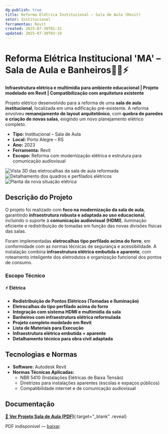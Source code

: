 ```yaml
---
dg-publish: true
title: Reforma Elétrica Institucional – Sala de Aula (Revit)
setor: Institucional
ferramentas: Revit
created: 2025-07-30T01:31
updated: 2025-07-30T03:19
---
```


# Reforma Elétrica Institucional 'MA' – Sala de Aula e Banheiros👨‍🏫⚡

**Infraestrutura elétrica e multimídia para ambiente educacional | Projeto modelado em Revit | Compatibilização com arquitetura existente**

Projeto elétrico desenvolvido para a reforma de uma **sala de aula institucional**, localizada em uma edificação pré-existente. A reforma envolveu **remanejamento de layout arquitetônico**, com **quebra de paredes e criação de novas salas**, exigindo um novo planejamento elétrico completo.

- **Tipo:** Institucional – Sala de Aula  
- **Local:** Porto Alegre – RS  
- **Ano:** 2023  
- **Ferramenta:** Revit  
- **Escopo:** Reforma com modernização elétrica e estrutura para comunicação audiovisual

<div class="project-gallery reveal">
  <img src="/assets/imagens/capa_thumb.jpg_marista.jpg" alt="Vista 3D das eletrocalhas da sala de aula reformada" class="gallery-thumb" loading="lazy">
  <img src="/assets/imagens/cd_thumb.jpg_marista.jpg" alt="Detalhamento dos quadros e perfilados elétricos" class="gallery-thumb" loading="lazy">
  <img src="/assets/imagens/situacao_thumb.jpg_marista.jpg" alt="Planta da nova situação elétrica" class="gallery-thumb" loading="lazy">
</div>

## Descrição do Projeto

O projeto foi realizado com **foco na modernização da sala de aula**, garantindo **infraestrutura robusta e adaptada ao uso educacional**, incluindo o suporte à **comunicação audiovisual (HDMI)**, iluminação eficiente e redistribuição de tomadas em função das novas divisões físicas das salas.

Foram implementadas **eletrocalhas tipo perfilado acima do forro**, em conformidade com as normas técnicas de segurança e acessibilidade. A instalação combina **infraestrutura elétrica embutida e aparente**, com roteamento inteligente dos eletrodutos e organização funcional dos pontos de consumo.

### Escopo Técnico

#### ⚡ Elétrica
- **Redistribuição de Pontos Elétricos (Tomadas e Iluminação)**
- **Eletrocalhas do tipo perfilado acima do forro**
- **Integração com sistema HDMI e multimídia da sala**
- **Banheiros com infraestrutura elétrica reformulada**
- **Projeto completo modelado em Revit**
- **Lista de Materiais para Execução**
- **Infraestrutura elétrica embutida + aparente**
- **Detalhamento técnico para obra civil adaptada**

## Tecnologias e Normas

- **Software:** Autodesk Revit   
- **Normas Técnicas Aplicadas:**
  - NBR 5410 (Instalações Elétricas de Baixa Tensão)
  - Diretrizes para instalações aparentes (escolas e espaços públicos)
  - Compatibilidade internet e de comunicação audiovisual

## Documentação

[📄 **Ver Projeto Sala de Aula (PDF)**](/assets/pdfs/sala_aula_2023.pdf_marista.pdf){:target="_blank" .reveal}

<div class="pdf-container reveal">
  <object data="/assets/pdfs/sala_aula_2023.pdf#toolbar=0"
          type="application/pdf" width="100%" height="500">
    <p>PDF indisponível — <a href="/assets/pdfs/sala_aula_2023.pdf" target="_blank">baixar</a>.</p>
  </object>
</div>

